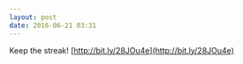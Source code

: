 ```yaml
---
layout: post
date: 2016-06-21 03:31
---
```

Keep the streak! [http://bit.ly/28JOu4e](http://bit.ly/28JOu4e)
